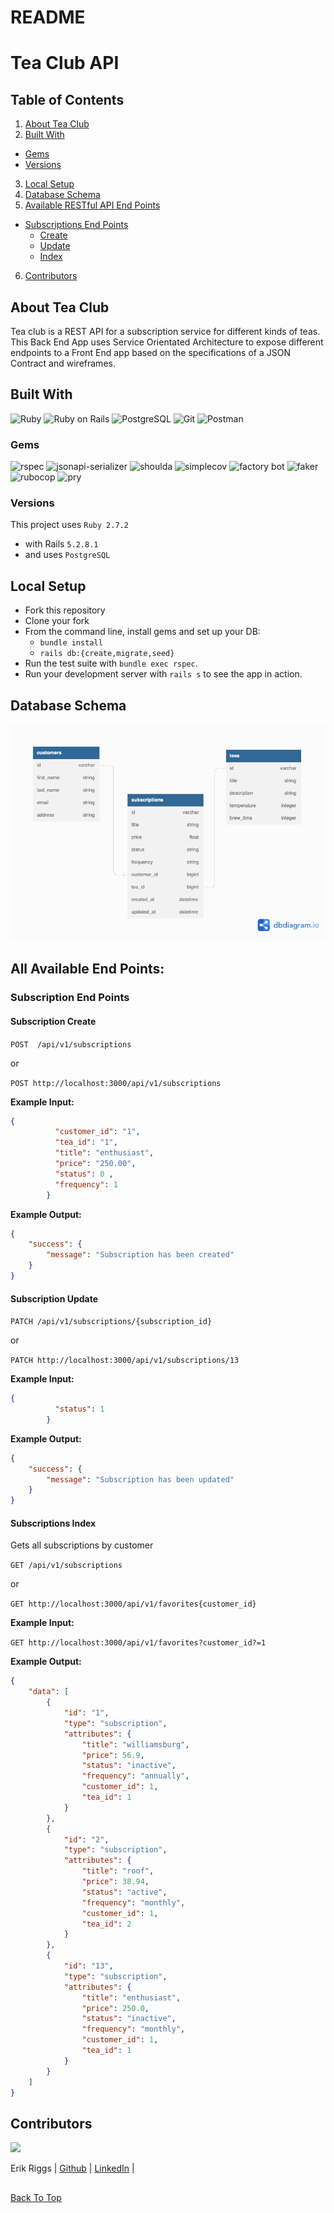 # README

# Tea Club API

## Table of Contents

1. [About Tea Club](#about-tea-club)
2. [Built With](#built-with)
- [Gems](#gems)
- [Versions](#versions)
3. [Local Setup](#local-setup)
4. [Database Schema](#database-schema)
5. [Available RESTful API End Points](#all-available-end-points)
- [Subscriptions End Points](#subscriptions-end-points)
    - [Create](#favorites-create)
    - [Update](#favorites-update)
    - [Index](#favorites-index)
6. [Contributors](#contributors)

## About Tea Club

Tea club is a REST API for a subscription service for different kinds of teas.  This Back End App uses
Service Orientated Architecture to expose different endpoints to a Front End app based on the
specifications of a JSON Contract and wireframes. 

## Built With

![Ruby](https://img.shields.io/badge/Ruby-CC342D?style=for-the-badge&logo=ruby&logoColor=white)
![Ruby on Rails](https://img.shields.io/badge/Ruby_on_Rails-CC0000?style=for-the-badge&logo=ruby-on-rails&logoColor=white)
![PostgreSQL](https://img.shields.io/badge/PostgreSQL-316192?style=for-the-badge&logo=postgresql&logoColor=white)
![Git](https://img.shields.io/badge/GIT-E44C30?style=for-the-badge&logo=git&logoColor=white)
![Postman](https://img.shields.io/badge/Postman-FF6C37?style=for-the-badge&logo=Postman&logoColor=white)

### Gems

![rspec](https://img.shields.io/gem/v/rspec-rails?label=rspec&style=flat-square)
![jsonapi-serializer](https://img.shields.io/badge/jsonapi--serializer-v%202.2.0-green)
![shoulda](https://img.shields.io/gem/v/shoulda-matchers?label=shoulda-matchers&style=flat-square)
![simplecov](https://img.shields.io/gem/v/simplecov?label=simplecov&style=flat-square)
![factory bot](https://img.shields.io/gem/v/factory_bot_rails?color=blue&label=factory_bot_rails)
![faker](https://img.shields.io/gem/v/faker?color=blue&label=faker)
![rubocop](https://img.shields.io/gem/v/rubocop?color=blue&label=rubocop)
![pry](https://img.shields.io/gem/v/pry?color=blue&label=pry)

### Versions

This project uses `Ruby 2.7.2`

- with Rails `5.2.8.1`
- and uses `PostgreSQL`

## Local Setup

* Fork this repository
* Clone your fork
* From the command line, install gems and set up your DB:
    * `bundle install`
    * `rails db:{create,migrate,seed}`
* Run the test suite with `bundle exec rspec`.
* Run your development server with `rails s` to see the app in action.

## Database Schema

![image](app/assets/Tea_club_schema.png)


## All Available End Points:

### Subscription End Points

#### Subscription Create



`POST  /api/v1/subscriptions`

or

`POST http://localhost:3000/api/v1/subscriptions`



<b>Example Input:</b>

```json
{
          "customer_id": "1",
          "tea_id": "1",
          "title": "enthusiast",
          "price": "250.00",
          "status": 0 ,
          "frequency": 1
        }
```
<b>Example Output:</b>
```json
{
    "success": {
        "message": "Subscription has been created"
    }
}
```

#### Subscription Update


`PATCH /api/v1/subscriptions/{subscription_id}`

or

`PATCH http://localhost:3000/api/v1/subscriptions/13`

<b>Example Input:</b>
```json
{
          "status": 1
        }
```


<b>Example Output:</b>
```json
{
    "success": {
        "message": "Subscription has been updated"
    }
}
```
#### Subscriptions Index

Gets all subscriptions by customer

`GET /api/v1/subscriptions`

or

`GET http://localhost:3000/api/v1/favorites{customer_id}`

<b>Example Input:</b>

`GET http://localhost:3000/api/v1/favorites?customer_id?=1`

<b>Example Output:</b>
```json
{
    "data": [
        {
            "id": "1",
            "type": "subscription",
            "attributes": {
                "title": "williamsburg",
                "price": 56.9,
                "status": "inactive",
                "frequency": "annually",
                "customer_id": 1,
                "tea_id": 1
            }
        },
        {
            "id": "2",
            "type": "subscription",
            "attributes": {
                "title": "roof",
                "price": 38.94,
                "status": "active",
                "frequency": "monthly",
                "customer_id": 1,
                "tea_id": 2
            }
        },
        {
            "id": "13",
            "type": "subscription",
            "attributes": {
                "title": "enthusiast",
                "price": 250.0,
                "status": "inactive",
                "frequency": "monthly",
                "customer_id": 1,
                "tea_id": 1
            }
        }
    ]
}
```
##


## Contributors


<img src="https://avatars.githubusercontent.com/u/106836658?s=120&v=4" />

Erik Riggs | [Github](https://github.com/eriggs0207) | [LinkedIn](https://www.linkedin.com/in/erik-riggs/) |

##

[Back To Top](#back-end-repository-for-lunch-and-learn)
